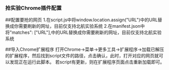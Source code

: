 ### 抢实验Chrome插件配置

##配置要抢的网页
1.在script.js中将window.location.assign("URL")中的URL替换成你需要刷新的网址，目前仅支持北航实验系统
2.在manifest.json中将"matches": ["URL"],中的URL替换成你需要刷新的网址，目前仅支持北航实验系统

##导入Chrome扩展程序
打开Chrome->菜单->更多工具->扩展程序->加载已解压的扩展程序，然后找到script文件的路径，点击确认，此时，打开对应的网页就可以发现正在运行此脚本。
若script有更新，则在扩展程序页面点击重新加载即可。
